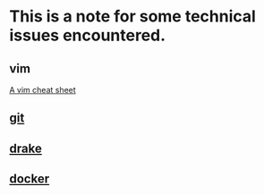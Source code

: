 # This is a note for some technical issues encountered. 

## vim 
[A vim cheat sheet](https://vimsheet.com/)

## [git](https://github.com/lucasyu17/technicals/tree/main/git)

## [drake](https://github.com/lucasyu17/technicals/tree/main/drake)

## [docker](https://github.com/lucasyu17/technicals/tree/main/docker)
